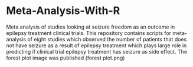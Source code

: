# Meta-Analysis-With-R
Meta analysis of studies looking at seizure freedom as an outcome in epilepsy treatment clinical trials.
This repository contains scripts for meta-analysis of eight studies which observed the number of patients that does not have seizure as a result of epilepsy treatment which plays large role in predicting if clinical trial epilepsy treatment has seizure as side effect.
The forest plot image was published (forest plot.png)
